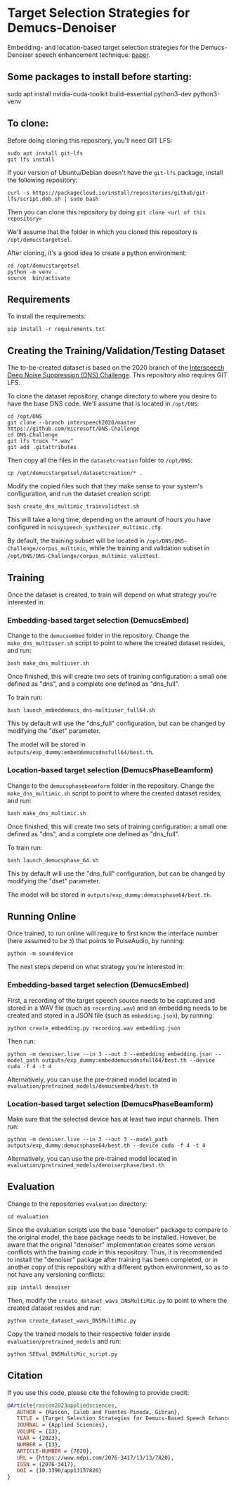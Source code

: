 # Target Selection Strategies for Demucs-Denoiser
Embedding- and location-based target selection strategies for the Demucs-Denoiser speech enhancement technique: [paper](https://www.mdpi.com/2076-3417/13/13/7820).

## Some packages to install before starting:

sudo apt install nvidia-cuda-toolkit build-essential python3-dev python3-venv

## To clone:

Before doing cloning this repository, you'll need GIT LFS:

    sudo apt install git-lfs
    git lfs install

If your version of Ubuntu/Debian doesn't have the `git-lfs` package, install the following repository:

    curl -s https://packagecloud.io/install/repositories/github/git-lfs/script.deb.sh | sudo bash

Then you can clone this repository by doing `git clone <url of this repository>`

We'll assume that the folder in which you cloned this repository is `/opt/demucstargetsel`.

After cloning, it's a good idea to create a python environment:

    cd /opt/demucstargetsel
    python -m venv .
    source  bin/activate

## Requirements

To install the requirements:

    pip install -r requirements.txt

## Creating the Training/Validation/Testing Dataset

The to-be-created dataset is based on the 2020 branch of the [Interspeech Deep Noise Suppression (DNS) Challenge](https://github.com/microsoft/DNS-Challenge). This repository also requires GIT LFS.

To clone the dataset repository, change directory to where you desire to have the base DNS code. We'll assume that is located in `/opt/DNS`:

    cd /opt/DNS
    git clone --branch interspeech2020/master https://github.com/microsoft/DNS-Challenge
    cd DNS-Challenge
    git lfs track "*.wav"
    git add .gitattributes

Then copy all the files in the `datasetcreation` folder to `/opt/DNS`:

    cp /opt/demucstargetsel/datasetcreation/* .

Modify the copied files such that they make sense to your system's configuration, and run the dataset creation script:

    bash create_dns_multimic_trainvalidtest.sh

This will take a long time, depending on the amount of hours you have configured in `noisyspeech_synthesizer_multimic.cfg`.

By default, the training subset will be located in `/opt/DNS/DNS-Challenge/corpus_multimic`, while the training and validation subset in `/opt/DNS/DNS-Challenge/corpus_multimic_validtest`.

## Training

Once the dataset is created, to train will depend on what strategy you're interested in:

### Embedding-based target selection (DemucsEmbed)

Change to the `demucsembed` folder in the repository. Change the `make_dns_multiuser.sh` script to point to where the created dataset resides, and run:

    bash make_dns_multiuser.sh

Once finished, this will create two sets of training configuration: a small one defined as "dns", and a complete one defined as "dns_full".

To train run:

    bash launch_embeddemucs_dns-multiuser_full64.sh

This by default will use the "dns_full" configuration, but can be changed by modifying the "dset" parameter.

The model will be stored in `outputs/exp_dummy:embeddemucsdnsfull64/best.th`.

### Location-based target selection (DemucsPhaseBeamform)

Change to the `demucsphasebeamform` folder in the repository. Change the `make_dns_multimic.sh` script to point to where the created dataset resides, and run:

    bash make_dns_multimic.sh

Once finished, this will create two sets of training configuration: a small one defined as "dns", and a complete one defined as "dns_full".

To train run:

    bash launch_demucsphase_64.sh

This by default will use the "dns_full" configuration, but can be changed by modifying the "dset" parameter.

The model will be stored in `outputs/exp_dummy:demucsphase64/best.th`.

## Running Online

Once trained, to run online will require to first know the interface number (here assumed to be `3`) that points to PulseAudio, by running:

    python -m sounddevice

The next steps depend on what strategy you're interested in:

### Embedding-based target selection (DemucsEmbed)

First, a recording of the target speech source needs to be captured and stored in a WAV file (such as `recording.wav`) and an embedding needs to be created and stored in a JSON file (such as `embedding.json`), by running:

    python create_embedding.py recording.wav embedding.json

Then run:

    python -m denoiser.live --in 3 --out 3 --embedding embedding.json --model_path outputs/exp_dummy:embeddemucsdnsfull64/best.th --device cuda -f 4 -t 4

Alternatively, you can use the pre-trained model located in `evaluation/pretrained_models/demucsembed/best.th`

### Location-based target selection (DemucsPhaseBeamform)

Make sure that the selected device has at least two input channels. Then run:

    python -m denoiser.live --in 3 --out 3 --model_path outputs/exp_dummy:demucsphase64/best.th --device cuda -f 4 -t 4

Alternatively, you can use the pre-trained model located in `evaluation/pretrained_models/denoiserphase/best.th`


## Evaluation

Change to the repositories `evaluation` directory:

    cd evaluation

Since the evaluation scripts use the base "denoiser" package to compare to the original model, the base package needs to be installed. However, be aware that the original "denoiser" implementation creates some version conflicts with the training code in this repository. Thus, it is recommended to install the "denoiser" package after training has been completed, or in another copy of this repository with a different python environment, so as to not have any versioning conflicts:

    pip install denoiser

Then, modify the `create_dataset_wavs_DNSMultiMic.py` to point to where the created dataset resides and run:

    python create_dataset_wavs_DNSMultiMic.py

Copy the trained models to their respective folder inside `evaluation/pretrained_models` and run:

    python SEEval_DNSMultiMic_script.py

## Citation

If you use this code, please cite the following to provide credit:

```BibTex
@Article{rascon2023appliedsciences,
   AUTHOR = {Rascon, Caleb and Fuentes-Pineda, Gibran},
   TITLE = {Target Selection Strategies for Demucs-Based Speech Enhancement},
   JOURNAL = {Applied Sciences},
   VOLUME = {13},
   YEAR = {2023},
   NUMBER = {13},
   ARTICLE-NUMBER = {7820},
   URL = {https://www.mdpi.com/2076-3417/13/13/7820},
   ISSN = {2076-3417},
   DOI = {10.3390/app13137820}
}
```
